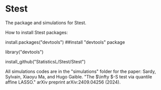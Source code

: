 # Stest
The package and simulations for Stest.

How to install Stest packages:

install.packages("devtools") ##install "devtools" package

library("devtools")

install_github("StatisticsL/Stest/Stest")



All simulations codes are in the "simulations" folder for the paper:
Sardy, Sylvain, Xiaoyu Ma, and Hugo Gaible. "The $\infty $-S test via quantile affine LASSO." arXiv preprint arXiv:2409.04256 (2024).
